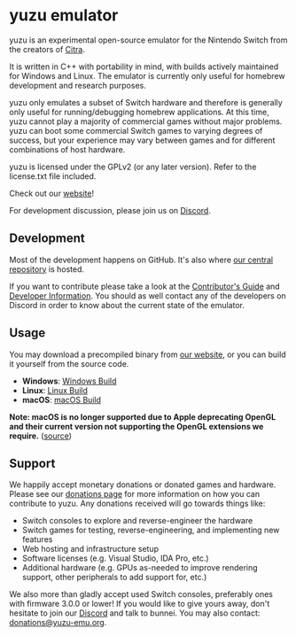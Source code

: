 yuzu emulator
=============
yuzu is an experimental open-source emulator for the Nintendo Switch from the creators of [Citra](https://citra-emu.org/).

It is written in C++ with portability in mind, with builds actively maintained for Windows and Linux. The emulator is currently only useful for homebrew development and research purposes.

yuzu only emulates a subset of Switch hardware and therefore is generally only useful for running/debugging homebrew applications. At this time, yuzu cannot play a majority of commercial games without major problems. yuzu can boot some commercial Switch games to varying degrees of success, but your experience may vary between games and for different combinations of host hardware.

yuzu is licensed under the GPLv2 (or any later version). Refer to the license.txt file included.

Check out our [website](https://yuzu-emu.org/)!

For development discussion, please join us on [Discord](https://discord.gg/XQV6dn9).

## Development

Most of the development happens on GitHub. It's also where [our central repository](https://github.com/yuzu-emu/yuzu) is hosted.

If you want to contribute please take a look at the [Contributor's Guide](https://github.com/yuzu-emu/yuzu/blob/master/CONTRIBUTING.md) and [Developer Information](https://github.com/yuzu-emu/yuzu/wiki/Developer-Information). You should as well contact any of the developers on Discord in order to know about the current state of the emulator.

## Usage
You may download a precompiled binary from [our website](https://yuzu-emu.org/downloads/), or you can build it yourself from the source code.

* __Windows__: [Windows Build](https://github.com/yuzu-emu/yuzu/wiki/Building-For-Windows)
* __Linux__: [Linux Build](https://github.com/yuzu-emu/yuzu/wiki/Building-For-Linux)
* __macOS__: [macOS Build](https://github.com/yuzu-emu/yuzu/wiki/Building-for-macOS)

**Note: macOS is no longer supported due to Apple deprecating OpenGL and their current version not supporting the OpenGL extensions we require.** ([source](https://www.anandtech.com/show/12894/apple-deprecates-opengl-across-all-oses))

## Support
We happily accept monetary donations or donated games and hardware. Please see our [donations page](https://yuzu-emu.org/donate/) for more information on how you can contribute to yuzu. Any donations received will go towards things like:
* Switch consoles to explore and reverse-engineer the hardware
* Switch games for testing, reverse-engineering, and implementing new features
* Web hosting and infrastructure setup
* Software licenses (e.g. Visual Studio, IDA Pro, etc.)
* Additional hardware (e.g. GPUs as-needed to improve rendering support, other peripherals to add support for, etc.)

We also more than gladly accept used Switch consoles, preferably ones with firmware 3.0.0 or lower! If you would like to give yours away, don't hesitate to join our [Discord](https://discord.gg/XQV6dn9) and talk to bunnei. You may also contact: [donations@yuzu-emu.org](mailto:donations@yuzu-emu.org).
